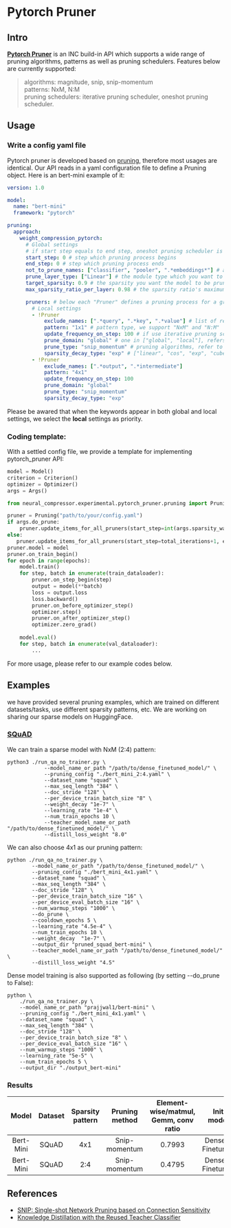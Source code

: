 # Pytorch Pruner
## Intro
[**Pytorch Pruner**](https://github.com/intel/neural-compressor/tree/master/neural_compressor/experimental/pytorch_pruner) is an INC build-in API which supports a wide range of pruning algorithms, patterns as well as pruning schedulers. Features below are currently supported:
> algorithms: magnitude, snip, snip-momentum\
> patterns: NxM, N:M\
> pruning schedulers: iterative pruning scheduler, oneshot pruning scheduler.

## Usage
### Write a config yaml file
Pytorch pruner is developed based on [pruning](https://github.com/intel/neural-compressor/blob/master/neural_compressor/experimental/pruning.py), therefore most usages are identical. Our API reads in a yaml configuration file to define a Pruning object. Here is an bert-mini example of it:
```yaml
version: 1.0

model:
  name: "bert-mini"
  framework: "pytorch"

pruning:
  approach:
    weight_compression_pytorch:
      # Global settings
      # if start step equals to end step, oneshot pruning scheduler is enabled. Otherwise the API automatically implements iterative pruning scheduler.
      start_step: 0 # step which pruning process begins
      end_step: 0 # step which pruning process ends
      not_to_prune_names: ["classifier", "pooler", ".*embeddings*"] # a global announcement of layers which you do not wish to prune. 
      prune_layer_type: ["Linear"] # the module type which you want to prune (Linear, Conv2d, etc.)
      target_sparsity: 0.9 # the sparsity you want the model to be pruned.
      max_sparsity_ratio_per_layer: 0.98 # the sparsity ratio's maximum which one layer can reach.

      pruners: # below each "Pruner" defines a pruning process for a group of layers. This enables us to apply different pruning methods for different layers in one model.
        # Local settings
        - !Pruner
            exclude_names: [".*query", ".*key", ".*value"] # list of regular expressions, containing the layer names you wish not to be included in this pruner
            pattern: "1x1" # pattern type, we support "NxM" and "N:M"
            update_frequency_on_step: 100 # if use iterative pruning scheduler, this define the pruning frequency.
            prune_domain: "global" # one in ["global", "local"], refers to the score map is computed out of entire parameters or its corresponding layer's weight.
            prune_type: "snip_momentum" # pruning algorithms, refer to pytorch_pruner/pruner.py
            sparsity_decay_type: "exp" # ["linear", "cos", "exp", "cube"] ways to determine the target sparsity during iterative pruning.
        - !Pruner
            exclude_names: [".*output", ".*intermediate"]
            pattern: "4x1"
            update_frequency_on_step: 100
            prune_domain: "global"
            prune_type: "snip_momentum"
            sparsity_decay_type: "exp"
```
Please be awared that when the keywords appear in both global and local settings, we select the **local** settings as priority.
### Coding template:
With a settled config file, we provide a template for implementing pytorch_pruner API:
```python
model = Model()
criterion = Criterion()
optimizer = Optimizer()
args = Args()

from neural_compressor.experimental.pytorch_pruner.pruning import Pruning

pruner = Pruning("path/to/your/config.yaml")
if args.do_prune:
    pruner.update_items_for_all_pruners(start_step=int(args.sparsity_warm_epochs * num_iterations), end_step=int(total_iterations))  ##iterative
else:
   pruner.update_items_for_all_pruners(start_step=total_iterations+1, end_step=total_iterations+1) ## remove the pruner
pruner.model = model
pruner.on_train_begin()
for epoch in range(epochs):
    model.train()
    for step, batch in enumerate(train_dataloader):
        pruner.on_step_begin(step)
        output = model(**batch)
        loss = output.loss
        loss.backward()
        pruner.on_before_optimizer_step()
        optimizer.step()
        pruner.on_after_optimizer_step()
        optimizer.zero_grad()
    
    model.eval()
    for step, batch in enumerate(val_dataloader):
        ...
```
For more usage, please refer to our example codes below.

## Examples
we have provided several pruning examples, which are trained on different datasets/tasks, use different sparsity patterns, etc. We are working on sharing our sparse models on HuggingFace.
### [SQuAD](https://github.com/intel/neural-compressor/tree/master/examples/pytorch/nlp/huggingface_models/question-answering/pruning)
We can train a sparse model with NxM (2:4) pattern:
```
python3 ./run_qa_no_trainer.py \
            --model_name_or_path "/path/to/dense_finetuned_model/" \
            --pruning_config "./bert_mini_2:4.yaml" \
            --dataset_name "squad" \
            --max_seq_length "384" \
            --doc_stride "128" \
            --per_device_train_batch_size "8" \
            --weight_decay "1e-7" \
            --learning_rate "1e-4" \
            --num_train_epochs 10 \
            --teacher_model_name_or_path "/path/to/dense_finetuned_model/" \
            --distill_loss_weight "8.0"
```
We can also choose 4x1 as our pruning pattern:
```
python ./run_qa_no_trainer.py \
        --model_name_or_path "/path/to/dense_finetuned_model/" \
        --pruning_config "./bert_mini_4x1.yaml" \
        --dataset_name "squad" \
        --max_seq_length "384" \
        --doc_stride "128" \
        --per_device_train_batch_size "16" \
        --per_device_eval_batch_size "16" \
        --num_warmup_steps "1000" \
        --do_prune \
        --cooldown_epochs 5 \
        --learning_rate "4.5e-4" \
        --num_train_epochs 10 \
        --weight_decay  "1e-7" \
        --output_dir "pruned_squad_bert-mini" \
        --teacher_model_name_or_path "/path/to/dense_finetuned_model/" \
        --distill_loss_weight "4.5"
```
Dense model training is also supported as following (by setting --do_prune to False):
```
python \
    ./run_qa_no_trainer.py \
    --model_name_or_path "prajjwal1/bert-mini" \
    --pruning_config "./bert_mini_4x1.yaml" \
    --dataset_name "squad" \
    --max_seq_length "384" \
    --doc_stride "128" \
    --per_device_train_batch_size "8" \
    --per_device_eval_batch_size "16" \
    --num_warmup_steps "1000" \
    --learning_rate "5e-5" \
    --num_train_epochs 5 \
    --output_dir "./output_bert-mini"
```
### Results
|  Model  | Dataset  |  Sparsity pattern |Pruning method |Element-wise/matmul, Gemm, conv ratio | Init model | Dense F1 (mean/max)| Sparse F1 (mean/max)| Relative drop|
|  :----:  | :----:  | :----: | :----: |:----: |:----:| :----: | :----: | :----: |
| Bert-Mini  | SQuAD |  4x1  | Snip-momentum |0.7993 | Dense & Finetuned | 0.7662/0.7687 | 0.7617/0.7627 | -0.78% |
| Bert-Mini  | SQuAD |  2:4  | Snip-momentum |0.4795 | Dense & Finetuned | 0.7662/0.7687 | 0.7645/0.7685 | -0.02% |

## References
* [SNIP: Single-shot Network Pruning based on Connection Sensitivity](https://arxiv.org/abs/1810.02340)
* [Knowledge Distillation with the Reused Teacher Classifier](https://arxiv.org/abs/2203.14001)
